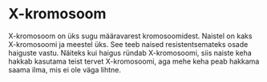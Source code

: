 # X-kromosoom

X-kromosoom on üks sugu määravarest kromosoomidest. Naistel on kaks X-kromosoomi
ja meestel üks. See teeb naised resistentsemateks osade haiguste vastu. Näiteks
kui haigus ründab X-kromosoomi, siis naiste keha hakkab kasutama teist tervet
X-kromosoomi, aga mehe keha peab hakkama saama ilma, mis ei ole väga lihtne.

